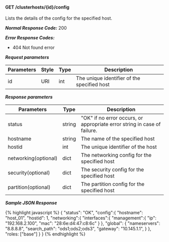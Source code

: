 <h4>GET /clusterhosts/{id}/config</h4>

Lists the details of the config for the specified host.

***Normal Response Code:*** 200

***Error Response Codes:***

  * 404 Not found error

***Request parameters***

<table class="table table-bordered table-striped">
<thead><th>Parameters</th>
<th>Style</th>
<th>Type</th>
<th>Description</th>

</thead>

<tbody>

<tr>
<td>id</td>
<td>URI</td>
<td>int</td>
<td>The unique identifier of the specified host</td>
</tr>

</tbody>
</table>

***Response parameters***

<table class="table table-bordered table-striped">
<thead><th>Parameters</th>
<th>Type</th>
<th>Description</th>

</thead>

<tbody>

<tr>
<td>status</td>
<td>string </td>
<td>
"OK" if no error occurs, or appropriate error string in case of failure.</td>
</tr>

<tr>
<td>hostname</td>
<td>string </td>
<td>The name of the specified host</td>
</tr>

<tr>
<td>hostid</td>
<td>int </td>
<td>The unique identifier of the host</td>
</tr>

<tr>
<td>networking(optional)</td>
<td>dict</td>
<td>The networking config for the specified host</td>
</tr>

<tr>
<td>security(optional)</td>
<td>dict</td>
<td>The security config for the specified host</td>
</tr>

<tr>
<td>partition(optional)</td>
<td>dict</td>
<td>The partition config for the specified host</td>
</tr>


</tbody>
</table>



***Sample JSON Response***

{% highlight javascript %}
{
    "status": "OK",
    "config":{
        "hostname": "host_01",
        "hostid": 1,
        "networking":{
            "interfaces":{
                "management":{
                    "ip": "192.168.2.100",
                    "mac": "28:6e:d4:47:c8:6c"
                }
            },
            "global": {
                "nameservers": "8.8.8.8",
                "search_path": "ods1;ods2;ods3",
                "gateway": "10.145.1.1",
            }
        },
        "roles: ["base"]
    }
}
{% endhighlight  %}
